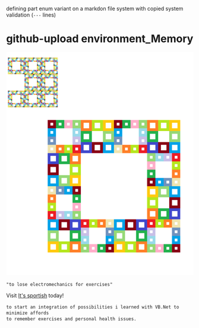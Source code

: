 defining part enum variant on a markdon file system with copied system validation (`---` lines)

# github-upload environment_Memory
![waterbowl](camtasia_unknowen.bmp "an uni cheat")

```vb.net
"to lose electromechanics for exercises"
```

Visit [It's sportish](https://github.com/ledlightjungledStefan/Osterei/blob/gutenberggnu/main/naming-convention.md) today!

    to start an integration of possibilities i learned with VB.Net to minimize affords
    to remember exercises and personal health issues.
